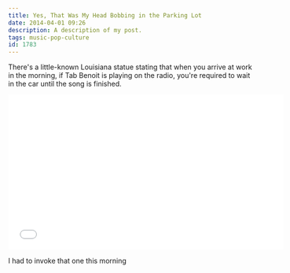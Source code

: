 ```yaml
---
title: Yes, That Was My Head Bobbing in the Parking Lot
date: 2014-04-01 09:26
description: A description of my post.
tags: music-pop-culture
id: 1783
---
```

There's a little-known Louisiana statue stating that when you arrive at work in the morning, if Tab Benoit is playing on the radio, you're required to wait in the car until the song is finished.

<iframe width="560" height="315" src="//www.youtube.com/embed/Sy9SQiC6OSc" frameborder="0" allowfullscreen></iframe>

I had to invoke that one this morning
